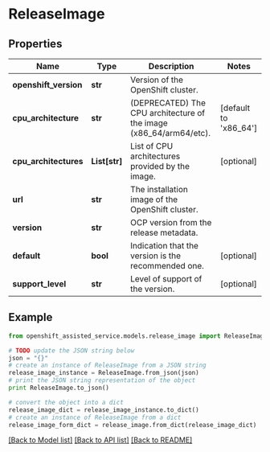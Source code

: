# ReleaseImage


## Properties
Name | Type | Description | Notes
------------ | ------------- | ------------- | -------------
**openshift_version** | **str** | Version of the OpenShift cluster. | 
**cpu_architecture** | **str** | (DEPRECATED) The CPU architecture of the image (x86_64/arm64/etc). | [default to 'x86_64']
**cpu_architectures** | **List[str]** | List of CPU architectures provided by the image. | [optional] 
**url** | **str** | The installation image of the OpenShift cluster. | 
**version** | **str** | OCP version from the release metadata. | 
**default** | **bool** | Indication that the version is the recommended one. | [optional] 
**support_level** | **str** | Level of support of the version. | [optional] 

## Example

```python
from openshift_assisted_service.models.release_image import ReleaseImage

# TODO update the JSON string below
json = "{}"
# create an instance of ReleaseImage from a JSON string
release_image_instance = ReleaseImage.from_json(json)
# print the JSON string representation of the object
print ReleaseImage.to_json()

# convert the object into a dict
release_image_dict = release_image_instance.to_dict()
# create an instance of ReleaseImage from a dict
release_image_form_dict = release_image.from_dict(release_image_dict)
```
[[Back to Model list]](../README.md#documentation-for-models) [[Back to API list]](../README.md#documentation-for-api-endpoints) [[Back to README]](../README.md)


